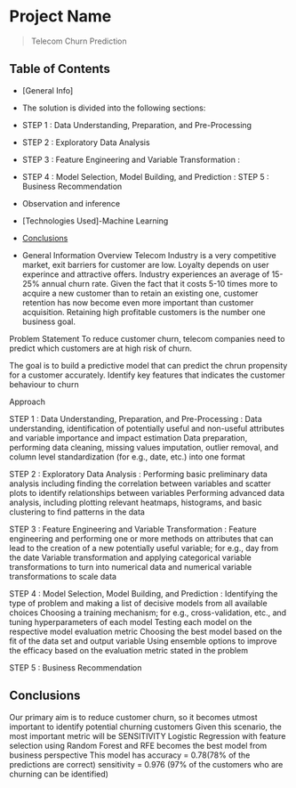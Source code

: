 # Project Name
> Telecom Churn Prediction


## Table of Contents
* [General Info]
* The solution is divided into the following sections:

* STEP 1 : Data Understanding, Preparation, and Pre-Processing 
* STEP 2 : Exploratory Data Analysis 
* STEP 3 : Feature Engineering and Variable Transformation :
* STEP 4 : Model Selection, Model Building, and Prediction :
  STEP 5 : Business Recommendation
* Observation and inference

* [Technologies Used]-Machine Learning
* [Conclusions](#conclusions)

* General Information
 Overview Telecom Industry is a very competitive market, exit barriers for customer are low. Loyalty depends on user experince and attractive offers. Industry experiences an average of 15-25% annual churn rate. Given the fact that it costs 5-10 times more to acquire a new customer than to retain an existing one, customer retention has now become even more important than customer acquisition. Retaining high profitable customers is the number one business goal.

 Problem Statement To reduce customer churn, telecom companies need to predict which customers are at high risk of churn.

 The goal is to build a predictive model that can predict the chrun propensity for a customer accurately.
 Identify key features that indicates the customer behaviour to churn

 Approach

STEP 1 : Data Understanding, Preparation, and Pre-Processing : Data understanding, identification of potentially useful and non-useful attributes and variable importance and impact estimation Data preparation, performing data cleaning, missing values imputation, outlier removal, and column level standardization (for e.g., date, etc.) into one format

STEP 2 : Exploratory Data Analysis : Performing basic preliminary data analysis including finding the correlation between variables and scatter plots to identify relationships between variables Performing advanced data analysis, including plotting relevant heatmaps, histograms, and basic clustering to find patterns in the data

STEP 3 : Feature Engineering and Variable Transformation : Feature engineering and performing one or more methods on attributes that can lead to the creation of a new potentially useful variable; for e.g., day from the date Variable transformation and applying categorical variable transformations to turn into numerical data and numerical variable transformations to scale data

STEP 4 : Model Selection, Model Building, and Prediction : Identifying the type of problem and making a list of decisive models from all available choices Choosing a training mechanism; for e.g., cross-validation, etc., and tuning hyperparameters of each model Testing each model on the respective model evaluation metric Choosing the best model based on the fit of the data set and output variable Using ensemble options to improve the efficacy based on the evaluation metric stated in the problem

STEP 5 : Business Recommendation

## Conclusions
Our primary aim is to reduce customer churn, so it becomes utmost important to identify potential churning customers
Given this scenario, the most important metric will be SENSITIVITY
Logistic Regression with feature selection using Random Forest and RFE becomes the best model from business perspective
This model has
accuracy = 0.78(78% of the predictions are correct)
sensitivity = 0.976 (97% of the customers who are churning can be identified)


